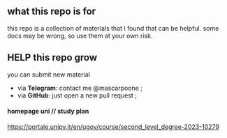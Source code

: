 ## what this repo is for

this repo is a collection of materials that I found that can be helpful.
some docs may be wrong, so use them at your own risk.

## HELP this repo grow

you can submit new material
* via **Telegram**: contact me @mascarpoone ;
* via **GitHub**: just open a new pull request ;

#### homepage uni // study plan
https://portale.unipv.it/en/ugov/course/second_level_degree-2023-10279
